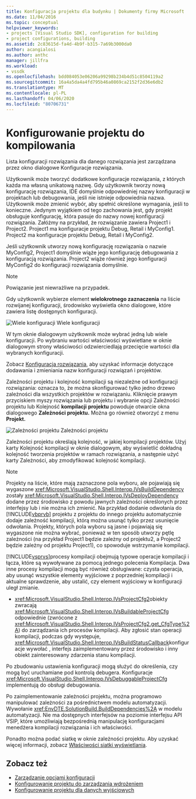 ```yaml
---
title: Konfiguracja projektu dla budynku | Dokumenty firmy Microsoft
ms.date: 11/04/2016
ms.topic: conceptual
helpviewer_keywords:
- projects [Visual Studio SDK], configuration for building
- project configurations, building
ms.assetid: 2c83615d-fa4d-4b9f-b315-7a69b3000da0
author: acangialosi
ms.author: anthc
manager: jillfra
ms.workload:
- vssdk
ms.openlocfilehash: bdd084053e06206a99298b234b4d51c8504119a2
ms.sourcegitcommit: 16a4a5da4a4fd795b46a0869ca2152f2d36e6db2
ms.translationtype: MT
ms.contentlocale: pl-PL
ms.lasthandoff: 04/06/2020
ms.locfileid: "80706731"
---
```

# <a name="project-configuration-for-building"></a>Konfigurowanie projektu do kompilowania
Lista konfiguracji rozwiązania dla danego rozwiązania jest zarządzana przez okno dialogowe Konfiguracje rozwiązania.

 Użytkownik może tworzyć dodatkowe konfiguracje rozwiązania, z których każda ma własną unikatową nazwę. Gdy użytkownik tworzy nową konfigurację rozwiązania, IDE domyślnie odpowiedniej nazwy konfiguracji w projektach lub debugowania, jeśli nie istnieje odpowiednia nazwa. Użytkownik może zmienić wybór, aby spełnić określone wymagania, jeśli to konieczne. Jedynym wyjątkiem od tego zachowania jest, gdy projekt obsługuje konfigurację, która pasuje do nazwy nowej konfiguracji rozwiązania. Załóżmy na przykład, że rozwiązanie zawiera Project1 i Project2. Project1 ma konfiguracje projektu Debug, Retail i MyConfig1. Project2 ma konfiguracje projektu Debug, Retail i MyConfig2.

 Jeśli użytkownik utworzy nową konfigurację rozwiązania o nazwie MyConfig2, Project1 domyślnie wiąże jego konfigurację debugowania z konfiguracją rozwiązania. Project2 wiąże również jego konfiguracji MyConfig2 do konfiguracji rozwiązania domyślnie.

> [!NOTE]
> Powiązanie jest niewrażliwe na przypadek.

 Gdy użytkownik wybierze element **wielokrotnego zaznaczenia** na liście rozwijanej konfiguracji, środowisko wyświetla okno dialogowe, które zawiera listę dostępnych konfiguracji.

 ![Wiele konfiguracji](../../extensibility/internals/media/vsmultiplecfgs.gif "vsMultipleCfgs") Wiele konfiguracji

 W tym oknie dialogowym użytkownik może wybrać jedną lub wiele konfiguracji. Po wybraniu wartości właściwości wyświetlane w oknie dialogowym strony właściwości odzwierciedlają przecięcie wartości dla wybranych konfiguracji.

 Zobacz [Konfiguracja rozwiązania,](../../extensibility/internals/solution-configuration.md) aby uzyskać informacje dotyczące dodawania i zmieniania nazw konfiguracji rozwiązań i projektów.

 Zależności projektu i kolejność kompilacji są niezależne od konfiguracji rozwiązania: oznacza to, że można skonfigurować tylko jedno drzewo zależności dla wszystkich projektów w rozwiązaniu. Kliknięcie prawym przyciskiem myszy rozwiązania lub projektu i wybranie opcji Zależności projektu lub Kolejność **kompilacji** **projektu** powoduje otwarcie okna dialogowego **Zależności projektu.** Można go również otworzyć z menu **Projekt.**

 ![Zależności projektu](../../extensibility/internals/media/vsprojdependencies.gif "vsProjDependencies") Zależności projektu

 Zależności projektu określają kolejność, w jakiej kompilacji projektów. Użyj karty Kolejność kompilacji w oknie dialogowym, aby wyświetlić dokładną kolejność tworzenia projektów w ramach rozwiązania, a następnie użyć karty Zależności, aby zmodyfikować kolejność kompilacji.

> [!NOTE]
> Projekty na liście, które mają zaznaczone pola wyboru, ale pojawiają się wygaszone <xref:Microsoft.VisualStudio.Shell.Interop.IVsBuildDependency> zostały <xref:Microsoft.VisualStudio.Shell.Interop.IVsDeployDependency> dodane przez środowisko z powodu jawnych zależności określonych przez interfejsy lub i nie można ich zmienić. Na przykład dodanie odwołania do [!INCLUDE[vbprvb](../../code-quality/includes/vbprvb_md.md)] projektu z projektu do innego projektu automatycznie dodaje zależność kompilacji, którą można usunąć tylko przez usunięcie odwołania. Projekty, których pola wyboru są jasne i pojawiają się wygaszone nie można wybrać, ponieważ w ten sposób utworzy pętlę zależności (na przykład Project1 będzie zależny od projektu2, a Project2 będzie zależny od projektu Project1), co spowoduje wstrzymanie kompilacji.

 [!INCLUDE[vsprvs](../../code-quality/includes/vsprvs_md.md)]procesy kompilacji obejmują typowe operacje kompilacji i łącza, które są wywoływane za pomocą jednego polecenia Kompilacja. Dwa inne procesy kompilacji mogą być również obsługiwane: czysta operacja, aby usunąć wszystkie elementy wyjściowe z poprzedniej kompilacji i aktualne sprawdzenie, aby ustalić, czy element wyjściowy w konfiguracji uległ zmianie.

- <xref:Microsoft.VisualStudio.Shell.Interop.IVsProjectCfg2>obiekty zwracają <xref:Microsoft.VisualStudio.Shell.Interop.IVsBuildableProjectCfg> odpowiednie (zwrócone z <xref:Microsoft.VisualStudio.Shell.Interop.IVsProjectCfg2.get_CfgType%2A>) do zarządzania ich procesów kompilacji. Aby zgłosić stan operacji kompilacji, podczas gdy występuje, <xref:Microsoft.VisualStudio.Shell.Interop.IVsBuildStatusCallback>konfiguracje wywołać , interfejs zaimplementowany przez środowisko i inny obiekt zainteresowany zdarzenia stanu kompilacji.

 Po zbudowaniu ustawienia konfiguracji mogą służyć do określenia, czy mogą być uruchamiane pod kontrolą debugera. Konfiguracje <xref:Microsoft.VisualStudio.Shell.Interop.IVsDebuggableProjectCfg> implementują do obsługi debugowania.

 Po zaimplementowanie zależności projektu, można programowo manipulować zależności za pośrednictwem modelu automatyzacji. Wywołanie <xref:EnvDTE.SolutionBuild.BuildDependencies%2A> w modelu automatyzacji. Nie ma dostępnych interfejsów na poziomie interfejsu API VSIP, które umożliwiają bezpośrednią manipulację konfiguracjami menedżera kompilacji rozwiązania i ich właściwości.

 Ponadto można podać siatkę w oknie zależności projektu. Aby uzyskać więcej informacji, zobacz [Właściwości siatki wyświetlania](../../extensibility/internals/properties-display-grid.md).

## <a name="see-also"></a>Zobacz też
- [Zarządzanie opcjami konfiguracji](../../extensibility/internals/managing-configuration-options.md)
- [Konfigurowanie projektu do zarządzania wdrożeniem](../../extensibility/internals/project-configuration-for-managing-deployment.md)
- [Konfigurowanie projektu dla danych wyjściowych](../../extensibility/internals/project-configuration-for-output.md)
